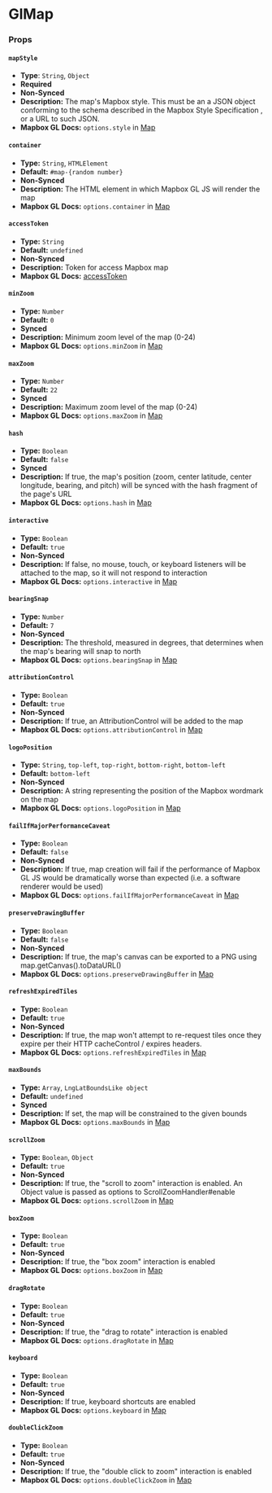 # GlMap 
### Props
 
#### `mapStyle`
 
 - **Type**: `String`, `Object`
 - **Required**
 - **Non-Synced**
 - **Description:**  The map's Mapbox style. This must be an a JSON object conforming to the schema described in the Mapbox Style Specification , or a URL to such JSON.
 - **Mapbox GL Docs:** `options.style` in [Map](https://www.mapbox.com/mapbox-gl-js/api/#map)

#### `container`
 - **Type:** `String`, `HTMLElement`
 - **Default:** `#map-{random number}` 
 - **Non-Synced**
 - **Description:** The HTML element in which Mapbox GL JS will render the map
 - **Mapbox GL Docs:** `options.container` in [Map](https://www.mapbox.com/mapbox-gl-js/api/#map)

#### `accessToken`
 - **Type:** `String`
 - **Default:** `undefined` 
 - **Non-Synced**
 - **Description:** Token for access Mapbox map
 - **Mapbox GL Docs:** [accessToken](https://www.mapbox.com/mapbox-gl-js/api/#accesstoken)
 
#### `minZoom`
 - **Type:** `Number`
 - **Default:** `0` 
 - **Synced**
 - **Description:** Minimum zoom level of the map (0-24)
 - **Mapbox GL Docs:** `options.minZoom` in [Map](https://www.mapbox.com/mapbox-gl-js/api/#map)

#### `maxZoom`
 - **Type:** `Number`
 - **Default:** `22` 
 - **Synced**
 - **Description:** Maximum zoom level of the map (0-24)
 - **Mapbox GL Docs:** `options.maxZoom` in [Map](https://www.mapbox.com/mapbox-gl-js/api/#map)
 
#### `hash`
 - **Type:** `Boolean`
 - **Default:** `false` 
 - **Synced**
 - **Description:** If true, the map's position (zoom, center latitude, center longitude, bearing, and pitch) will be synced with the hash fragment of the page's URL
 - **Mapbox GL Docs:** `options.hash` in [Map](https://www.mapbox.com/mapbox-gl-js/api/#map)
 
#### `interactive`
 - **Type:** `Boolean`
 - **Default:** `true` 
 - **Non-Synced**
 - **Description:** If false, no mouse, touch, or keyboard listeners will be attached to the map, so it will not respond to interaction 
 - **Mapbox GL Docs:** `options.interactive` in [Map](https://www.mapbox.com/mapbox-gl-js/api/#map)
 
#### `bearingSnap`
 - **Type:** `Number`
 - **Default:** `7` 
 - **Non-Synced**
 - **Description:** The threshold, measured in degrees, that determines when the map's bearing will snap to north 
 - **Mapbox GL Docs:** `options.bearingSnap` in [Map](https://www.mapbox.com/mapbox-gl-js/api/#map)

#### `attributionControl`
 - **Type:** `Boolean`
 - **Default:** `true` 
 - **Non-Synced**
 - **Description:** If true, an AttributionControl will be added to the map 
 - **Mapbox GL Docs:** `options.attributionControl` in [Map](https://www.mapbox.com/mapbox-gl-js/api/#map)

#### `logoPosition`
 - **Type:** `String`, `top-left`, `top-right`, `bottom-right`, `bottom-left`
 - **Default:** `bottom-left` 
 - **Non-Synced**
 - **Description:** A string representing the position of the Mapbox wordmark on the map 
 - **Mapbox GL Docs:** `options.logoPosition` in [Map](https://www.mapbox.com/mapbox-gl-js/api/#map)

#### `failIfMajorPerformanceCaveat`
 - **Type:** `Boolean`
 - **Default:** `false` 
 - **Non-Synced**
 - **Description:** If true, map creation will fail if the performance of Mapbox GL JS would be dramatically worse than expected (i.e. a software renderer would be used) 
 - **Mapbox GL Docs:** `options.failIfMajorPerformanceCaveat` in [Map](https://www.mapbox.com/mapbox-gl-js/api/#map)
 
#### `preserveDrawingBuffer`
 - **Type:** `Boolean`
 - **Default:** `false` 
 - **Non-Synced**
 - **Description:** If true, the map's canvas can be exported to a PNG using map.getCanvas().toDataURL() 
 - **Mapbox GL Docs:** `options.preserveDrawingBuffer` in [Map](https://www.mapbox.com/mapbox-gl-js/api/#map)

#### `refreshExpiredTiles`
 - **Type:** `Boolean`
 - **Default:** `true` 
 - **Non-Synced**
 - **Description:** If true, the map won't attempt to re-request tiles once they expire per their HTTP cacheControl / expires headers.  
 - **Mapbox GL Docs:** `options.refreshExpiredTiles` in [Map](https://www.mapbox.com/mapbox-gl-js/api/#map)

#### `maxBounds`
 - **Type:** `Array`, `LngLatBoundsLike object`
 - **Default:** `undefined` 
 - **Synced**
 - **Description:** If set, the map will be constrained to the given bounds  
 - **Mapbox GL Docs:** `options.maxBounds` in [Map](https://www.mapbox.com/mapbox-gl-js/api/#map)
 
#### `scrollZoom`
 - **Type:** `Boolean`, `Object`
 - **Default:** `true` 
 - **Non-Synced**
 - **Description:** If true, the "scroll to zoom" interaction is enabled. An Object value is passed as options to ScrollZoomHandler#enable  
 - **Mapbox GL Docs:** `options.scrollZoom` in [Map](https://www.mapbox.com/mapbox-gl-js/api/#map)

#### `boxZoom`
 - **Type:** `Boolean`
 - **Default:** `true` 
 - **Non-Synced**
 - **Description:** If true, the "box zoom" interaction is enabled  
 - **Mapbox GL Docs:** `options.boxZoom` in [Map](https://www.mapbox.com/mapbox-gl-js/api/#map)
 
#### `dragRotate`
 - **Type:** `Boolean`
 - **Default:** `true` 
 - **Non-Synced**
 - **Description:** If true, the "drag to rotate" interaction is enabled  
 - **Mapbox GL Docs:** `options.dragRotate` in [Map](https://www.mapbox.com/mapbox-gl-js/api/#map)

#### `keyboard`
 - **Type:** `Boolean`
 - **Default:** `true` 
 - **Non-Synced**
 - **Description:** If true, keyboard shortcuts are enabled  
 - **Mapbox GL Docs:** `options.keyboard` in [Map](https://www.mapbox.com/mapbox-gl-js/api/#map)
 
#### `doubleClickZoom`
 - **Type:** `Boolean`
 - **Default:** `true` 
 - **Non-Synced**
 - **Description:** If true, the "double click to zoom" interaction is enabled  
 - **Mapbox GL Docs:** `options.doubleClickZoom` in [Map](https://www.mapbox.com/mapbox-gl-js/api/#map)

